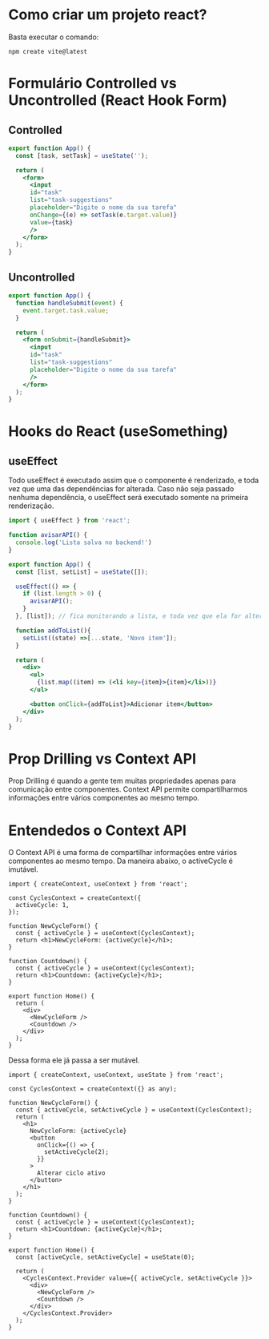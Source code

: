 # Como criar um projeto react?

Basta executar o comando:
```shell
npm create vite@latest
```

# Formulário Controlled vs Uncontrolled (React Hook Form)

## Controlled

```jsx
export function App() {
  const [task, setTask] = useState('');

  return (
    <form>
      <input 
      id="task" 
      list="task-suggestions" 
      placeholder="Digite o nome da sua tarefa"
      onChange={(e) => setTask(e.target.value)} 
      value={task}
      />
    </form>
  );
}
```

## Uncontrolled

```jsx
export function App() {
  function handleSubmit(event) {
    event.target.task.value;
  }

  return (
    <form onSubmit={handleSubmit}>
      <input 
      id="task" 
      list="task-suggestions" 
      placeholder="Digite o nome da sua tarefa"
      />
    </form>
  );
}
```

# Hooks do React (useSomething)

## useEffect

Todo useEffect é executado assim que o componente é renderizado, e toda vez que uma das dependências for alterada. Caso não seja passado nenhuma dependência, o useEffect será executado somente na primeira renderização.

```jsx
import { useEffect } from 'react';

function avisarAPI() {
  console.log('Lista salva no backend!')
}

export function App() {
  const [list, setList] = useState([]);

  useEffect(() => {
    if (list.length > 0) {
      avisarAPI();
    }
  }, [list]); // fica monitorando a lista, e toda vez que ela for alterada, o useEffect é chamado

  function addToList(){
    setList((state) =>[...state, 'Novo item']);
  }

  return (
    <div>
      <ul>
        {list.map((item) => (<li key={item}>{item}</li>))}
      </ul>

      <button onClick={addToList}>Adicionar item</button>
    </div>
  );
}
```

# Prop Drilling vs Context API

Prop Drilling é quando a gente tem muitas propriedades apenas para comunicação entre componentes.
Context API permite compartilharmos informações entre vários componentes ao mesmo tempo.

# Entendedos o Context API

O Context API é uma forma de compartilhar informações entre vários componentes ao mesmo tempo. Da maneira abaixo, o activeCycle é imutável.

```tsx
import { createContext, useContext } from 'react';

const CyclesContext = createContext({
  activeCycle: 1,
});

function NewCycleForm() {
  const { activeCycle } = useContext(CyclesContext);
  return <h1>NewCycleForm: {activeCycle}</h1>;
}

function Countdown() {
  const { activeCycle } = useContext(CyclesContext);
  return <h1>Countdown: {activeCycle}</h1>;
}

export function Home() {
  return (
    <div>
      <NewCycleForm />
      <Countdown />
    </div>
  );
}
```

Dessa forma ele já passa a ser mutável.

```tsx
import { createContext, useContext, useState } from 'react';

const CyclesContext = createContext({} as any);

function NewCycleForm() {
  const { activeCycle, setActiveCycle } = useContext(CyclesContext);
  return (
    <h1>
      NewCycleForm: {activeCycle}
      <button
        onClick={() => {
          setActiveCycle(2);
        }}
      >
        Alterar ciclo ativo
      </button>
    </h1>
  );
}

function Countdown() {
  const { activeCycle } = useContext(CyclesContext);
  return <h1>Countdown: {activeCycle}</h1>;
}

export function Home() {
  const [activeCycle, setActiveCycle] = useState(0);

  return (
    <CyclesContext.Provider value={{ activeCycle, setActiveCycle }}>
      <div>
        <NewCycleForm />
        <Countdown />
      </div>
    </CyclesContext.Provider>
  );
}
```